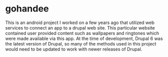 # gohandee
This is an android project I worked on a few years ago that utilized web services to connect an app to a drupal web site.  This particular website contained user provided content such as wallpapers and ringtones which were made available via this app.  At the time of development, Drupal 6 was the latest version of Drupal, so many of the methods used in this project would need to be updated to work with newer releases of Drupal.


